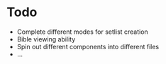# Todo

* Complete different modes for setlist creation
* Bible viewing ability
* Spin out different components into different files
* ...
